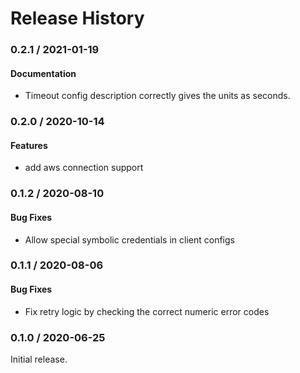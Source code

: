 # Release History

### 0.2.1 / 2021-01-19

#### Documentation

* Timeout config description correctly gives the units as seconds.

### 0.2.0 / 2020-10-14

#### Features

* add aws connection support

### 0.1.2 / 2020-08-10

#### Bug Fixes

* Allow special symbolic credentials in client configs

### 0.1.1 / 2020-08-06

#### Bug Fixes

* Fix retry logic by checking the correct numeric error codes

### 0.1.0 / 2020-06-25

Initial release.
